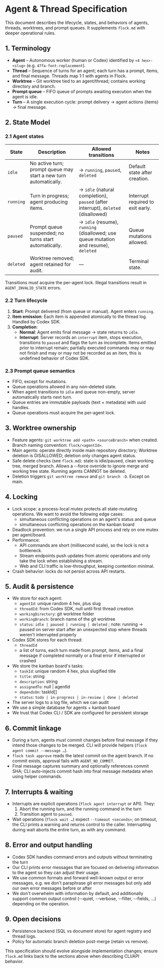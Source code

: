 # Agent & Thread Specification

This document describes the lifecycle, states, and behaviors of agents, threads, worktrees,
and prompt queues. It supplements `flock.md` with deeper operational rules.

## 1. Terminology

- **Agent** – Autonomous worker (human or Codex) identified by `<4 hex>-<slug>`
  (e.g. `47fa-font-replacement`).
- **Thread** – Sequence of turns for an agent; each turn has a prompt, items, and final
  message. Threads map 1:1 with agents in Flock.
- **Worktree** – Git worktree tied to an agent/thread; contains working directory and
  branch.
- **Prompt queue** – FIFO queue of prompts awaiting execution when the agent is idle.
- **Turn** – A single execution cycle: prompt delivery → agent actions (items) → final
  message.

## 2. State Model

### 2.1 Agent states

| State | Description | Allowed transitions | Notes |
|-------|-------------|---------------------|-------|
| `idle` | No active turn; prompt queue may start a new turn automatically. | → `running`, `paused`, `deleted` | Default state after creation. |
| `running` | Turn in progress; agent producing items. | → `idle` (natural completion), `paused` (after interrupt), `deleted` (disallowed) | Interrupt required to exit early. |
| `paused` | Prompt queue suspended; no turns start automatically. | → `idle` (resume), `running` (disallowed; use queue mutation and resume), `deleted` | Queue mutations allowed. |
| `deleted` | Worktree removed; agent retained for audit. | — | Terminal state. |

Transitions must acquire the per-agent lock. Illegal transitions result in
`AGENT_INVALID_STATE` errors.

### 2.2 Turn lifecycle

1. **Start**: Prompt delivered (from queue or manual). Agent enters `running`.
2. **Item emission**: Each item is appended atomically to the thread log. Handled by Codex SDK.
3. **Completion**:
   - **Normal**: Agent emits final message → state returns to `idle`.
   - **Interrupt**: Server records an `interrupt` item, stops execution, transitions to
     `paused` and flags the turn as incomplete. Items emitted prior to interrupt remain; partially executed commands may or may not finish and may or may not be recorded as an item, this is undefined behavior of Codex SDK.

### 2.3 Prompt queue semantics

- FIFO, except for mutations.
- Queue operations allowed in any non-deleted state.
- When agent transitions to `idle` and queue non-empty, server automatically starts next turn.
- Queue entries are immutable payloads (text + metadata) with uuid handles.
- Queue operations must acquire the per-agent lock.

## 3. Worktree ownership

- Feature agents: `git worktree add <path> <sourceBranch>` when created. Branch naming convention: `flock/<agentId>`.
- Main agents: operate directly inside main repository directory; Worktree deletion is DISALLOWED; deletion only changes agent status.
- Safe delete checks (see `flock.md`): state is idle/paused, clean working tree, merged branch. Allows a --force override to ignore merge and working tree state. Running agents CANNOT be deleted.
- Deletion triggers `git worktree remove` and `git branch -D`. Except on main.

## 4. Locking

- Lock scope: a process-local mutex protects all state-mutating operations. We want to avoid the following edge cases:
  - simultaneous conflicting operations on an agent's status and queue
  - simultaneous conflicting operations on the kanban board
- Deadlock prevention: we run a single API process and rely on one mutex per agent/board.
- Performance:
  - API commands are short (millisecond scale), so the lock is not a bottleneck.
  - Stream endpoints push updates from atomic operations and only take the lock when
    establishing a stream.
  - Web and CLI traffic is low-throughput, keeping contention minimal.
- Crash behavior: locks do not persist across API restarts.

## 5. Audit & persistence

- We store for each agent:
  - `agentId`: unique random 4 hex, plus slug
  - `threadId`: from Codex SDK, null until first thread creation
  - `workingDirectory`: git worktree folder
  - `workingBranch`: branch name of the git worktree
  - `status`: `idle | paused | running | deleted` ; note: running -> paused on server start after an unexpected stop where threads weren't interrupted properly
- Codex SDK stores for each thread:
  - `threadId`
  - a list of turns, each turn made from prompt, items, and a final message if completed normally or a final error if interrupted or crashed
- We store the kanban board's tasks:
  - `taskId`: unique random 4 hex, plus slugified title
  - `title`: string
  - `description`: string
  - `assignedTo`: null | agentId
  - `dependsOn`: taskId[]
  - `status`: `todo | in-progress | in-review | done | deleted`
- The server logs to a log file, which we can audit
- We use a simple database for agents + kanban board
- We trust that Codex CLI / SDK are configured for persistent storage

## 6. Commit linkage

- During a turn, agents must commit changes before final message if they intend those
  changes to be merged. CLI will provide helpers (`flock agent commit --message …`).
- `flock task approve` reads the latest commit on the agent branch. If no commit exists,
  approval fails with `AGENT_NO_COMMIT`.
- Final message captures summary and optionally references commit SHA; CLI auto-injects
  commit hash into final message metadata when using helper commands.

## 7. Interrupts & waiting

- Interrupts are explicit operations (`flock agent interrupt` or API). They:
  1. Abort the running turn, and the running command in the turn
  2. Transition agent to `paused`.
- Wait operations (`flock wait …`) expect `--timeout <seconds>`; on timeout, the CLI
  prints a warning and returns control to the caller. Interrupting during wait aborts the
  entire turn, as with any command.

## 8. Error and output handling

- Codex SDK handles command errors and outputs without terminating the turn
- Our CLI prints error messages that are focused on delivering information to the agent so they can adjust their usage.
- We use common formats and forward well-known output or error messages, e.g. we don't paraphrase git error messages but only add our own error messages before or after
- We don't overwhelm with information by default, and additionally support common output control (--quiet, --verbose, --filter, --fields, ...) depending on the operation.

## 9. Open decisions

- Persistence backend (SQL vs document store) for agent registry and thread logs.
- Policy for automatic branch deletion post-merge (retain vs remove).

This specification should evolve alongside implementation changes; ensure `flock.md` links back to the sections above when describing CLI/API behavior.
